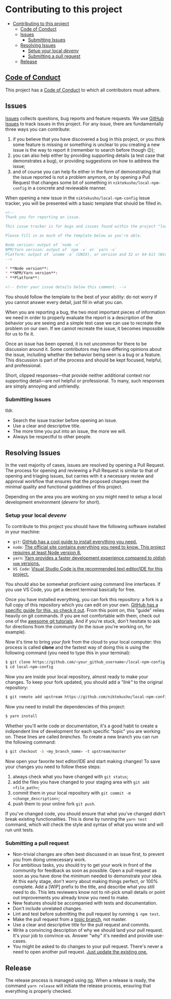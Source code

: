 # Contributing to this project

- [Contributing to this project](#contributing-to-this-project)
  - [Code of Conduct](#code-of-conduct)
  - [Issues](#issues)
    - [Submitting Issues](#submitting-issues)
  - [Resolving Issues](#resolving-issues)
    - [Setup your local *devenv*](#setup-your-local-devenv)
    - [Submitting a pull request](#submitting-a-pull-request)
  - [Release](#release)

## [Code of Conduct](./CODE_OF_CONDUCT.md)

This project has a [Code of Conduct](./CODE_OF_CONDUCT.md) to which all contributors must adhere.

## Issues

[Issues](https://github.com/niktekusho/local-npm-config/issues) collects questions, bug reports and feature requests.
We use [GitHub Issues](https://guides.github.com/features/issues/) to track issues in this project.
For any issue, there are fundamentally three ways you can contribute:

1. if you believe that you have discovered a bug in this project, or you think some feature is missing or something is unclear to you creating a new issue is the way to report it (remember to search before though 😉);
2. you can also help either by providing supporting details (a test case that demonstrates a bug), or providing suggestions on how to address the issue;
3. and of course you can help fix either in the form of demonstrating that the issue reported is not a problem anymore, or by opening a Pull Request that changes some bit of something in
   `niktekusho/local-npm-config` in a concrete and reviewable manner.

When opening a new issue in the `niktekusho/local-npm-config` issue tracker, you will be presented with a basic template that should be filled in.

```markdown
<!--
Thank you for reporting an issue.

This issue tracker is for bugs and issues found within the project "local-npm-config".

Please fill in as much of the template below as you're able.

Node version: output of `node -v`
NPM/Yarn version: output of `npm -v` or `yarn -v`
Platform: output of `uname -a` (UNIX), or version and 32 or 64-bit (Windows) (output of `winver` is really appreciated!)
-->

* **Node version**:
* **NPM/Yarn version**:
* **Platform**:

<!-- Enter your issue details below this comment. -->
```

You should follow the template to the best of your ability: do not worry if you cannot answer every detail, just fill in what you can.

When you are reporting a bug, the two most important pieces of information we need in order to properly evaluate the report is a description of the behavior you are seeing and a simple test case we can use to recreate the problem on our own.
If we cannot recreate the issue, it becomes impossible for us to fix it.

Once an issue has been opened, it is not uncommon for there to be discussion around it.
Some contributors may have differing opinions about the issue, including whether the behavior being seen is a bug or a feature.
This discussion is part of the process and should be kept focused, helpful, and professional.

Short, clipped responses—that provide neither additional context nor supporting detail—are not helpful or professional.
To many, such responses are simply annoying and unfriendly.

### Submitting Issues

tldr.

- Search the issue tracker before opening an issue.
- Use a clear and descriptive title.
- The more time you put into an issue, the more we will.
- Always be respectful to other people.

## Resolving Issues

In the vast majority of cases, issues are resolved by opening a Pull Request.
The process for opening and reviewing a Pull Request is similar to that of opening and triaging issues, but carries with it a necessary review and approval workflow that ensures that the proposed changes meet the minimal quality and functional guidelines of this project.

Depending on the area you are working on you might need to setup a local development environment (*devenv* for short).

### Setup your local *devenv*

To contribute to this project you should have the following software installed in your machine:

-  `git`: [GitHub has a cool guide to install everything you need.](https://help.github.com/articles/set-up-git/)
-  `node`: [The official site contains everything you need to know. This project requires at least Node version 8.](https://nodejs.org/en/)
-  `yarn`: [Yarn provides a faster development experience compared to oldish `npm` versions.](https://yarnpkg.com/en/docs/install)
-  `VS Code`: [Visual Studio Code is the recommended text editor/IDE for this project.](https://code.visualstudio.com/)

You should also be somewhat proficient using command line interfaces. If you use VS Code, you get a decent terminal basically for free.

Once you have installed everything, you can fork this repository: a fork is a full copy of this repository which you can edit on your own.
[GitHub has a specific guide for this, so check it out](https://help.github.com/articles/fork-a-repo/).
From this point on, this "guide" relies heavily on git commands. If you are not comfortable with them, check out one of the [awesome git tutorials](https://github.com/dictcp/awesome-git#tutorial). And if you're stuck, don't hesitate to ask for directions from the community (in the issue you're working on, for example).

Now it's time to bring *your fork* from the cloud to your local computer: this process is called **clone** and the fastest way of doing this is using the following command (you need to type this in your terminal):

```sh
$ git clone https://github.com/<your_github_username>/local-npm-config
$ cd local-npm-config
```

Now you are inside your local repository, almost ready to make your changes.
To keep your fork updated, you should add a *"link"* to the original repository:

```sh
$ git remote add upstream https://github.com/niktekusho/local-npm-config
```

Now you need to install the dependencies of this project:

```sh
$ yarn install
```

Whether you'll write code or documentation, it's a good habit to create a indipendent line of development for each specific "topic" you are working on. 
These lines are called *branches*. To create a new branch you can run the following command:

```sh
$ git checkout -b <my_branch_name> -t upstream/master
```

Now open your favorite text editor/IDE and start making changes!
To save your changes you need to follow these steps:

1.  always check what you have changed with `git status`;
2.  add the files you have changed to your staging area with `git add <file_path>`;
3.  commit them in your local repository with `git commit -m <change_description>`;
4.  push them to your online fork `git push`.

If you've changed code, you should ensure that what you've changed didn't break existing functionalities.
This is done by running the `yarn test` command, which will check the style and syntax of what you wrote and will run unit tests.

### Submitting a pull request

- Non-trivial changes are often best discussed in an issue first, to prevent you from doing unnecessary work.
- For ambitious tasks, you should try to get your work in front of the community for feedback as soon as possible. Open a pull request as soon as you have done the minimum needed to demonstrate your idea. At this early stage, don't worry about making things perfect, or 100% complete. Add a [WIP] prefix to the title, and describe what you still need to do. This lets reviewers know not to nit-pick small details or point out improvements you already know you need to make.
- New features should be accompanied with tests and documentation.
- Don't include unrelated changes.
- Lint and test before submitting the pull request by running `$ npm test`.
- Make the pull request from a [topic branch](https://github.com/dchelimsky/rspec/wiki/Topic-Branches), not master.
- Use a clear and descriptive title for the pull request and commits.
- Write a convincing description of why we should land your pull request. It's your job to convince us. Answer "why" it's needed and provide use-cases.
- You might be asked to do changes to your pull request. There's never a need to open another pull request. [Just update the existing one.](https://github.com/RichardLitt/knowledge/blob/master/github/amending-a-commit-guide.md)

## Release

The release process is managed using [np](https://github.com/sindresorhus/np).
When a release is ready, the command `yarn release` will initiate the release process, ensuring that everything is properly checked.

